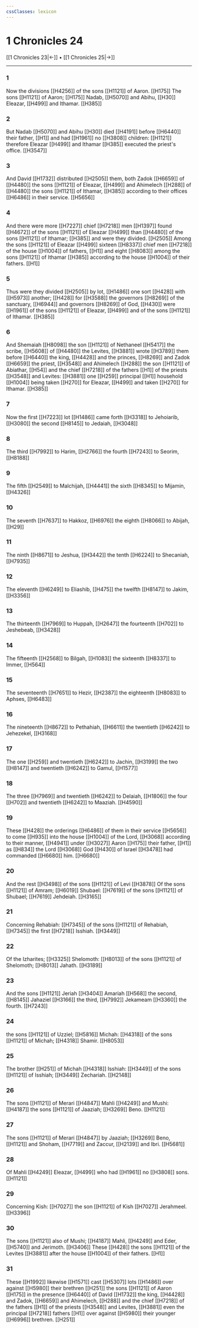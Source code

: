 ```yaml
---
cssClasses: lexicon
---
```

# 1 Chronicles 24

[[1 Chronicles 23|←]] • [[1 Chronicles 25|→]]

---

### 1
Now the divisions [[H4256]] of the sons [[H1121]] of Aaron. [[H175]] The sons [[H1121]] of Aaron; [[H175]] Nadab, [[H5070]] and Abihu, [[H30]] Eleazar, [[H499]] and Ithamar. [[H385]]

### 2
But Nadab [[H5070]] and Abihu [[H30]] died [[H4191]] before [[H6440]] their father, [[H1]] and had [[H1961]] no [[H3808]] children: [[H1121]] therefore Eleazar [[H499]] and Ithamar [[H385]] executed the priest's office. [[H3547]]

### 3
And David [[H1732]] distributed [[H2505]] them, both Zadok [[H6659]] of [[H4480]] the sons [[H1121]] of Eleazar, [[H499]] and Ahimelech [[H288]] of [[H4480]] the sons [[H1121]] of Ithamar, [[H385]] according to their offices [[H6486]] in their service. [[H5656]]

### 4
And there were more [[H7227]] chief [[H7218]] men [[H1397]] found [[H4672]] of the sons [[H1121]] of Eleazar [[H499]] than [[H4480]] of the sons [[H1121]] of Ithamar; [[H385]] and were they divided. [[H2505]] Among the sons [[H1121]] of Eleazar [[H499]] sixteen [[H8337]] chief men [[H7218]] of the house [[H1004]] of fathers, [[H1]] and eight [[H8083]] among the sons [[H1121]] of Ithamar [[H385]] according to the house [[H1004]] of their fathers. [[H1]]

### 5
Thus were they divided [[H2505]] by lot, [[H1486]] one sort [[H428]] with [[H5973]] another; [[H428]] for [[H3588]] the governors [[H8269]] of the sanctuary, [[H6944]] and governors [[H8269]] of God, [[H430]] were [[H1961]] of the sons [[H1121]] of Eleazar, [[H499]] and of the sons [[H1121]] of Ithamar. [[H385]]

### 6
And Shemaiah [[H8098]] the son [[H1121]] of Nethaneel [[H5417]] the scribe, [[H5608]] of [[H4480]] the Levites, [[H3881]] wrote [[H3789]] them before [[H6440]] the king, [[H4428]] and the princes, [[H8269]] and Zadok [[H6659]] the priest, [[H3548]] and Ahimelech [[H288]] the son [[H1121]] of Abiathar, [[H54]] and the chief [[H7218]] of the fathers [[H1]] of the priests [[H3548]] and Levites: [[H3881]] one [[H259]] principal [[H1]] household [[H1004]] being taken [[H270]] for Eleazar, [[H499]] and taken [[H270]] for Ithamar. [[H385]]

### 7
Now the first [[H7223]] lot [[H1486]] came forth [[H3318]] to Jehoiarib, [[H3080]] the second [[H8145]] to Jedaiah, [[H3048]]

### 8
The third [[H7992]] to Harim, [[H2766]] the fourth [[H7243]] to Seorim, [[H8188]]

### 9
The fifth [[H2549]] to Malchijah, [[H4441]] the sixth [[H8345]] to Mijamin, [[H4326]]

### 10
The seventh [[H7637]] to Hakkoz, [[H6976]] the eighth [[H8066]] to Abijah, [[H29]]

### 11
The ninth [[H8671]] to Jeshua, [[H3442]] the tenth [[H6224]] to Shecaniah, [[H7935]]

### 12
The eleventh [[H6249]] to Eliashib, [[H475]] the twelfth [[H8147]] to Jakim, [[H3356]]

### 13
The thirteenth [[H7969]] to Huppah, [[H2647]] the fourteenth [[H702]] to Jeshebeab, [[H3428]]

### 14
The fifteenth [[H2568]] to Bilgah, [[H1083]] the sixteenth [[H8337]] to Immer, [[H564]]

### 15
The seventeenth [[H7651]] to Hezir, [[H2387]] the eighteenth [[H8083]] to Aphses, [[H6483]]

### 16
The nineteenth [[H8672]] to Pethahiah, [[H6611]] the twentieth [[H6242]] to Jehezekel, [[H3168]]

### 17
The one [[H259]] and twentieth [[H6242]] to Jachin, [[H3199]] the two [[H8147]] and twentieth [[H6242]] to Gamul, [[H1577]]

### 18
The three [[H7969]] and twentieth [[H6242]] to Delaiah, [[H1806]] the four [[H702]] and twentieth [[H6242]] to Maaziah. [[H4590]]

### 19
These [[H428]] the orderings [[H6486]] of them in their service [[H5656]] to come [[H935]] into the house [[H1004]] of the Lord, [[H3068]] according to their manner, [[H4941]] under [[H3027]] Aaron [[H175]] their father, [[H1]] as [[H834]] the Lord [[H3068]] God [[H430]] of Israel [[H3478]] had commanded [[H6680]] him. [[H6680]]

### 20
And the rest [[H3498]] of the sons [[H1121]] of Levi [[H3878]] Of the sons [[H1121]] of Amram; [[H6019]] Shubael: [[H7619]] of the sons [[H1121]] of Shubael; [[H7619]] Jehdeiah. [[H3165]]

### 21
Concerning Rehabiah: [[H7345]] of the sons [[H1121]] of Rehabiah, [[H7345]] the first [[H7218]] Isshiah. [[H3449]]

### 22
Of the Izharites; [[H3325]] Shelomoth: [[H8013]] of the sons [[H1121]] of Shelomoth; [[H8013]] Jahath. [[H3189]]

### 23
And the sons [[H1121]] Jeriah [[H3404]] Amariah [[H568]] the second, [[H8145]] Jahaziel [[H3166]] the third, [[H7992]] Jekameam [[H3360]] the fourth. [[H7243]]

### 24
the sons [[H1121]] of Uzziel; [[H5816]] Michah: [[H4318]] of the sons [[H1121]] of Michah; [[H4318]] Shamir. [[H8053]]

### 25
The brother [[H251]] of Michah [[H4318]] Isshiah: [[H3449]] of the sons [[H1121]] of Isshiah; [[H3449]] Zechariah. [[H2148]]

### 26
The sons [[H1121]] of Merari [[H4847]] Mahli [[H4249]] and Mushi: [[H4187]] the sons [[H1121]] of Jaaziah; [[H3269]] Beno. [[H1121]]

### 27
The sons [[H1121]] of Merari [[H4847]] by Jaaziah; [[H3269]] Beno, [[H1121]] and Shoham, [[H7719]] and Zaccur, [[H2139]] and Ibri. [[H5681]]

### 28
Of Mahli [[H4249]] Eleazar, [[H499]] who had [[H1961]] no [[H3808]] sons. [[H1121]]

### 29
Concerning Kish: [[H7027]] the son [[H1121]] of Kish [[H7027]] Jerahmeel. [[H3396]]

### 30
The sons [[H1121]] also of Mushi; [[H4187]] Mahli, [[H4249]] and Eder, [[H5740]] and Jerimoth. [[H3406]] These [[H428]] the sons [[H1121]] of the Levites [[H3881]] after the house [[H1004]] of their fathers. [[H1]]

### 31
These [[H1992]] likewise [[H1571]] cast [[H5307]] lots [[H1486]] over against [[H5980]] their brethren [[H251]] the sons [[H1121]] of Aaron [[H175]] in the presence [[H6440]] of David [[H1732]] the king, [[H4428]] and Zadok, [[H6659]] and Ahimelech, [[H288]] and the chief [[H7218]] of the fathers [[H1]] of the priests [[H3548]] and Levites, [[H3881]] even the principal [[H7218]] fathers [[H1]] over against [[H5980]] their younger [[H6996]] brethren. [[H251]]